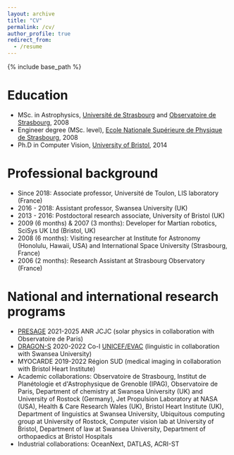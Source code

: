 ```yaml
---
layout: archive
title: "CV"
permalink: /cv/
author_profile: true
redirect_from:
  - /resume
---
```


{% include base_path %}

Education
======
* MSc. in Astrophysics, [Université de Strasbourg](https://www.unistra.fr/iut-lps) and [Observatoire de Strasbourg](https://astro.unistra.fr/fr/), 2008
* Engineer degree (MSc. level), [Ecole Nationale Supérieure de Physique de Strasbourg](https://www.telecom-physique.fr/), 2008
* Ph.D in Computer Vision, [University of Bristol](https://www.bristol.ac.uk/), 2014

Professional background
======
* Since 2018: Associate professor, Université de Toulon, LIS laboratory (France)
* 2016 - 2018: Assistant professor, Swansea University (UK)
* 2013 - 2016: Postdoctoral research associate, University of Bristol (UK)
* 2009 (6 months) & 2007 (3 months): Developer for Martian robotics, SciSys UK Ltd (Bristol, UK)
* 2008 (6 months): Visiting researcher at Institute for Astronomy (Honolulu, Hawaii, USA) and International Space University (Strasbourg, France)
* 2006 (2 months): Research Assistant at Strasbourg Observatory (France)
  
National and international research programs
======
* [PRESAGE](https://presage.lis-lab.fr/) 2021-2025 ANR JCJC (solar physics in collaboration with Observatoire de Paris)
* [DRAGON-S](https://www.swansea.ac.uk/project-dragon-s/) 2020-2022 Co-I [UNICEF/EVAC](https://www.end-violence.org/) (linguistic in collaboration with Swansea University)
* MYOCARDE 2019-2022 Région SUD (medical imaging in collaboration with Bristol Heart Institute)
* Academic collaborations: Observatoire de Strasbourg, Institut de Planétologie et d'Astrophysique de Grenoble (IPAG), Observatoire de Paris, Department of chemistry at Swansea University (UK) and University of Rostock (Germany), Jet Propulsion Laboratory at NASA (USA), Health & Care Research Wales (UK), Bristol Heart Institute (UK), Department of linguistics at Swansea University, Ubiquitous computing group at University of Rostock, Computer vision lab at University of Bristol, Department of law at Swansea University, Department of orthopaedics at Bristol Hospitals
* Industrial collaborations: OceanNext, DATLAS, ACRI-ST

